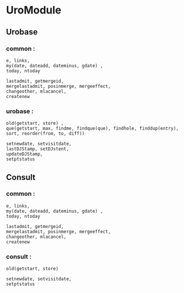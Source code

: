 # UroModule

## Urobase

### common​ : 
	e, links, 
	my(date, dateadd, dateminus, gdate) , 
	today, ntoday

	lastadmit, getmergeid, 
	mergelastadmit, posinmerge, mergeeffect, 
	changeother, mlacancel, 
	createnew

### urobase​ : 
	old(getstart, store) , 
	que(getstart, max, findme, findque(que)​, findhole, finddup(entry)​, sort, reorder(from, to, diff))​

	setnewdate, setvisitdate, 
	lastDJStamp, setDJstent, 
	updateDJStamp, 
	setptstatus

## Consult

### common​ : 
	e, links, 
	my(date, dateadd, dateminus, gdate) , 
	today, ntoday

	lastadmit, getmergeid, 
	mergelastadmit, posinmerge, mergeeffect, 
	changeother, mlacancel, 
	createnew

### consult : 
	old(getstart, store) 

	setnewdate, setvisitdate, 
	setptstatus
